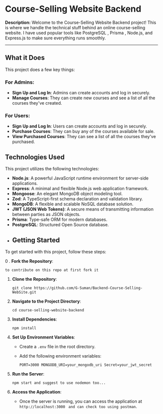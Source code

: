 # Course-Selling Website Backend
**Description:**
Welcome to the Course-Selling Website Backend project! This is where we handle the technical stuff behind an online course-selling website. I have used popular tools like PostgreSQL , Prisma ,  Node.js, and Express.js to make sure everything runs smoothly.

  

----------

## What it Does

This project does a few key things:

### For Admins:

-   **Sign Up and Log In**: Admins can create accounts and log in securely.
-   **Manage Courses**: They can create new courses and see a list of all the courses they've created.

### For Users:

-   **Sign Up and Log In**: Users can create accounts and log in securely.
-   **Purchase Courses**: They can buy any of the courses available for sale.
-   **View Purchased Courses**: They can see a list of all the courses they've purchased.
## Technologies Used

This project utilizes the following technologies:

-   **Node.js**: A powerful JavaScript runtime environment for server-side applications.
-   **Express**: A minimal and flexible Node.js web application framework.
-   **Mongoose**: An elegant MongoDB object modeling tool.
-   **Zod**: A TypeScript-first schema declaration and validation library.
-   **MongoDB**: A flexible and scalable NoSQL database solution.
-   **JWT (JSON Web Tokens)**: A secure means of transmitting information between parties as JSON objects.
-   **Prisma**: Type-safe ORM for modern databases.
-   **PostgreSQL**: Structured Open Source database.
-   ## Getting Started

To get started with this project, follow these steps:

 0 .  **Fork the Repository**:
 
 ` to contribute on this repo at first fork it `
 
1.  **Clone the Repository**:
    
    `git clone https://github.com/G-Suman/Backend-Course-Selling-WebSite.git`
    
    
3.  **Navigate to the Project Directory**:
    
    `cd course-selling-website-backend` 
    
4.  **Install Dependencies**:
    
    `npm install` 
    
5.  **Set Up Environment Variables**:
    
    -   Create a `.env` file in the root directory.
    -   Add the following environment variables:
       
        `PORT=3000
        MONGODB_URI=your_mongodb_uri
        Secret=your_jwt_secret` 
        
6.  **Run the Server**:
    
    `npm start and suggest to use nodemon too...` 
    
7.  **Access the Application**:
    -   Once the server is running, you can access the application at `http://localhost:3000` ` and can check too using postman`.



